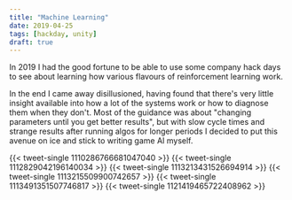 ```yaml
---
title: "Machine Learning"
date: 2019-04-25
tags: [hackday, unity]
draft: true
---
```

In 2019 I had the good fortune to be able to use some company hack days to see about learning how various flavours of reinforcement learning work. 
<!--more-->
In the end I came away disillusioned, having found that there's very little insight available into how a lot of the systems work or how to diagnose them when they don't. Most of the guidance was about "changing parameters until you get better results", but with slow cycle times and strange results after running algos for longer periods I decided to put this avenue on ice and stick to writing game AI myself.

{{< tweet-single 1110286766681047040 >}}
{{< tweet-single 1112829042196140034 >}}
{{< tweet-single 1113213431526694914 >}}
{{< tweet-single 1113215509900742657 >}}
{{< tweet-single 1113491351507746817 >}}
{{< tweet-single 1121419465722408962 >}}